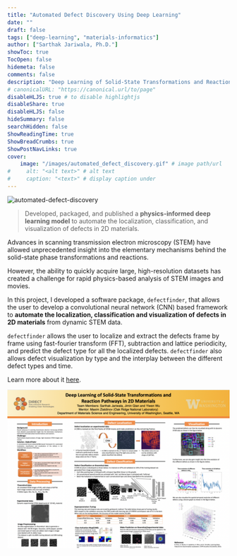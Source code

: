 ```yaml
---
title: "Automated Defect Discovery Using Deep Learning"
date: ""
draft: false
tags: ["deep-learning", "materials-informatics"]
author: ["Sarthak Jariwala, Ph.D."]
showToc: true
TocOpen: false
hidemeta: false
comments: false
description: "Deep Learning of Solid-State Transformations and Reaction Pathways in 2D Materials."
# canonicalURL: "https://canonical.url/to/page"
disableHLJS: true # to disable highlightjs
disableShare: true
disableHLJS: false
hideSummary: false
searchHidden: false
ShowReadingTime: true
ShowBreadCrumbs: true
ShowPostNavLinks: true
cover:
    image: "/images/automated_defect_discovery.gif" # image path/url
#     alt: "<alt text>" # alt text
#     caption: "<text>" # display caption under
---
```

![automated-defect-discovery](/images/automated_defect_discovery.gif#center)

> Developed, packaged, and published a **physics-informed deep learning model** to automate the localization, classification, and visualization of defects in 2D materials. 

Advances in scanning transmission electron microscopy (STEM) have allowed unprecedented insight into the elementary mechanisms behind the solid-state phase transformations and reactions. 

However, the ability to quickly acquire large, high-resolution datasets has created a challenge for rapid physics-based analysis of STEM images and movies.

In this project, I developed a software package, `defectfinder`, that allows the user to develop a convolutional neural network (CNN) based framework to **automate the localization, classification and visualization of defects in 2D materials** from dynamic STEM data. 

`defectfinder` allows the user to localize and extract the defects frame by frame using fast-fourier transform (FFT), subtraction and lattice periodicity, and predict the defect type for all the localized defects. `defectfinder` also allows defect visualization by type and the interplay between the different defect types and time.

Learn more about it [here](https://github.com/yiwen26/DLSSTRP#defect-finder).

![deep-learning](/images/deep-learning-ornl.png)

